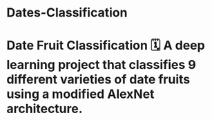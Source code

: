# Dates-Classification
# Date Fruit Classification 🗓️  A deep learning project that classifies 9 different varieties of date fruits using a modified AlexNet architecture.
